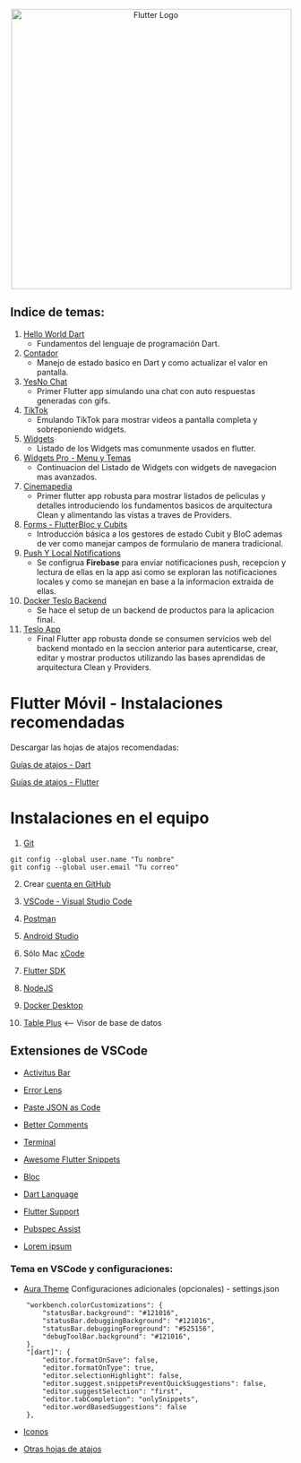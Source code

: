 <p align="center">
  <a href="https://docs.docker.com/" target="blank"><img src="https://storage.googleapis.com/cms-storage-bucket/6a07d8a62f4308d2b854.svg" width="500" alt="Flutter Logo" /></a>
</p>

## Indice de temas: 
1. [Hello World Dart](https://github.com/manuelsalinas-mx/Flutter-Projects/tree/main/01_dart_intro)
   - Fundamentos del lenguaje de programación Dart.
2. [Contador](https://github.com/manuelsalinas-mx/Flutter-Projects/tree/main/hello_world_app)
   - Manejo de estado basico en Dart y como actualizar el valor en pantalla.
3. [YesNo Chat](https://github.com/manuelsalinas-mx/Flutter-Projects/tree/main/yes_no_app)
   - Primer Flutter app simulando una chat con auto respuestas generadas con gifs.
4. [TikTok](https://github.com/manuelsalinas-mx/Flutter-Projects/tree/main/tik_tok)
   - Emulando TikTok para mostrar videos a pantalla completa y sobreponiendo widgets.
5. [Widgets](https://github.com/manuelsalinas-mx/Flutter-Projects/tree/main/widgets_app)
    - Listado de los Widgets mas comunmente usados en flutter.
6. [Widgets Pro - Menu y Temas](https://github.com/manuelsalinas-mx/Flutter-Projects/tree/main/widgets_app_pro)
    - Continuacion del Listado de Widgets con widgets de navegacion mas avanzados.
7. [Cinemapedia](https://github.com/manuelsalinas-mx/Flutter-Projects/tree/main/cinemapedia)
    - Primer flutter app robusta para mostrar listados de peliculas y detalles introduciendo los fundamentos basicos de arquitectura Clean y alimentando las vistas a traves de Providers.
8. [Forms - FlutterBloc y Cubits](https://github.com/manuelsalinas-mx/Flutter-Projects/tree/main/forms_app)
    - Introducción básica a los gestores de estado Cubit y BloC ademas de ver como manejar campos de formulario de manera tradicional.
9. [Push Y Local Notifications](https://github.com/manuelsalinas-mx/Flutter-Projects/tree/main/push_app)
    - Se configrua **Firebase** para enviar notificaciones push, recepcion y lectura de ellas en la app asi como se exploran las notificaciones locales y como se manejan en base a la informacion extraida de ellas.
10. [Docker Teslo Backend](https://github.com/manuelsalinas-mx/Flutter-Projects/tree/main/teslo-shop-backend)
    - Se hace el setup de un backend de productos para la aplicacion final.
11. [Teslo App](https://github.com/manuelsalinas-mx/Flutter-Projects/tree/main/teslo_app)
    - Final Flutter app robusta donde se consumen servicios web del backend montado en la seccion anterior para autenticarse, crear, editar y mostrar productos utilizando las bases aprendidas de arquitectura Clean y Providers.


# Flutter Móvil - Instalaciones recomendadas

Descargar las hojas de atajos recomendadas:

[Guías de atajos - Dart ](https://github.com/manuelsalinas-mx/Flutter-Projects/files/13442031/dart-cheat-sheet.pdf)

[Guías de atajos - Flutter ](https://github.com/manuelsalinas-mx/Flutter-Projects/files/13442045/flutter-cheat-sheet.pdf)




# Instalaciones en el equipo

1. [Git](https://git-scm.com/)
``` 
git config --global user.name "Tu nombre"
git config --global user.email "Tu correo"
```
2. Crear [cuenta en GitHub](https://github.com/)

3. [VSCode - Visual Studio Code](https://code.visualstudio.com/)

4. [Postman](https://www.postman.com/downloads/)

5. [Android Studio](https://developer.android.com/studio)

6. Sólo Mac [xCode](https://apps.apple.com/ca/app/xcode/id497799835?mt=12)

7. [Flutter SDK](https://docs.flutter.dev/get-started/install)

8. [NodeJS](https://nodejs.org/en/)

9. [Docker Desktop](https://www.docker.com/)

10. [Table Plus](https://tableplus.com/) <-- Visor de base de datos


## Extensiones de VSCode

* [Activitus Bar](https://marketplace.visualstudio.com/items?itemName=Gruntfuggly.activitusbar)

* [Error Lens](https://marketplace.visualstudio.com/items?itemName=usernamehw.errorlens)

* [Paste JSON as Code](https://marketplace.visualstudio.com/items?itemName=quicktype.quicktype)

* [Better Comments](https://marketplace.visualstudio.com/items?itemName=aaron-bond.better-comments)

* [Terminal](https://marketplace.visualstudio.com/items?itemName=formulahendry.terminal)

* [Awesome Flutter Snippets](https://marketplace.visualstudio.com/items?itemName=Nash.awesome-flutter-snippets)

* [Bloc](https://marketplace.visualstudio.com/items?itemName=FelixAngelov.bloc)

* [Dart Language](https://marketplace.visualstudio.com/items?itemName=Dart-Code.dart-code)

* [Flutter Support](https://marketplace.visualstudio.com/items?itemName=Dart-Code.flutter)

* [Pubspec Assist](https://marketplace.visualstudio.com/items?itemName=jeroen-meijer.pubspec-assist)

* [Lorem ipsum](https://marketplace.visualstudio.com/items?itemName=Tyriar.lorem-ipsum)


### Tema en VSCode y configuraciones:

* [Aura Theme](https://marketplace.visualstudio.com/items?itemName=DaltonMenezes.aura-theme)
Configuraciones adicionales (opcionales) - settings.json
```
    "workbench.colorCustomizations": {
        "statusBar.background": "#121016",
        "statusBar.debuggingBackground": "#121016",
        "statusBar.debuggingForeground": "#525156",
        "debugToolBar.background": "#121016",
    },
    "[dart]": {
        "editor.formatOnSave": false,
        "editor.formatOnType": true,
        "editor.selectionHighlight": false,
        "editor.suggest.snippetsPreventQuickSuggestions": false,
        "editor.suggestSelection": "first",
        "editor.tabCompletion": "onlySnippets",
        "editor.wordBasedSuggestions": false
    },
```

* [Iconos](https://marketplace.visualstudio.com/items?itemName=PKief.material-icon-theme)

* [Otras hojas de atajos](https://cursos.devtalles.com/pages/mas-talento)
